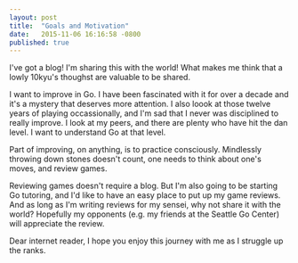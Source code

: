 ```yaml
---
layout: post
title:  "Goals and Motivation"
date:   2015-11-06 16:16:58 -0800
published: true
---
```

I've got a blog! I'm sharing this with the world! What makes me think that a lowly 10kyu's thoughst are valuable to be shared.

I want to improve in Go. I have been fascinated with it for over a decade and it's a mystery that deserves more attention.  I also loook at those twelve years of playing occassionally, and I'm sad that I never was disciplined to really improve.  I look at my peers, and there are plenty who have hit the dan level.  I want to understand Go at that level.

Part of improving, on anything, is to practice consciously.  Mindlessly throwing down stones doesn't count, one needs to think about one's moves, and review games.

Reviewing games doesn't require a blog. But I'm also going to be starting Go tutoring, and I'd like to have an easy place to put up my game reviews. And as long as I'm writing reviews for my sensei, why not share it with the world?  Hopefully my opponents (e.g. my friends at the Seattle Go Center) will appreciate the review.

Dear internet reader, I hope you enjoy this journey with me as I struggle up the ranks.
